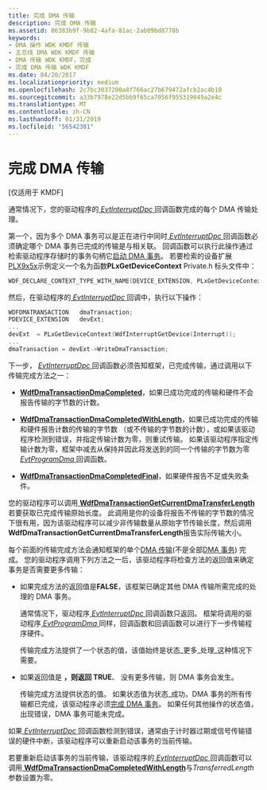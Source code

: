 ```yaml
---
title: 完成 DMA 传输
description: 完成 DMA 传输
ms.assetid: 86383b9f-9b82-4afa-81ac-2ab09bd8778b
keywords:
- DMA 操作 WDK KMDF 传输
- 主总线 DMA WDK KMDF 传输
- DMA 传输 WDK KMDF，完成
- 完成 DMA 传输 WDK KMDF
ms.date: 04/20/2017
ms.localizationpriority: medium
ms.openlocfilehash: 2c7bc3037200a8f766ac27b679472afcb2ac4b10
ms.sourcegitcommit: a33b7978e22d5bb9f65ca7056f955319049a2e4c
ms.translationtype: MT
ms.contentlocale: zh-CN
ms.lasthandoff: 01/31/2019
ms.locfileid: "56542301"
---
```

# <a name="completing-a-dma-transfer"></a>完成 DMA 传输


\[仅适用于 KMDF\]




通常情况下，您的驱动程序的[ *EvtInterruptDpc* ](https://msdn.microsoft.com/library/windows/hardware/ff541721)回调函数完成的每个 DMA 传输处理。

第一个，因为多个 DMA 事务可以是正在进行中同时[ *EvtInterruptDpc* ](https://msdn.microsoft.com/library/windows/hardware/ff541721)回调函数必须确定哪个 DMA 事务已完成的传输是与相关联。 回调函数可以执行此操作通过检索驱动程序存储时的事务句柄它[启动 DMA 事务](starting-a-dma-transaction.md)。 若要检索的设备扩展[PLX9x5x](https://go.microsoft.com/fwlink/p/?linkid=256157)示例定义一个名为函数**PLxGetDeviceContext** Private.h 标头文件中：

```cpp
WDF_DECLARE_CONTEXT_TYPE_WITH_NAME(DEVICE_EXTENSION, PLxGetDeviceContext)
```

然后，在驱动程序的[ *EvtInterruptDpc* ](https://msdn.microsoft.com/library/windows/hardware/ff541721)回调中，执行以下操作：

```cpp
WDFDMATRANSACTION   dmaTransaction;
PDEVICE_EXTENSION   devExt;
...
devExt  = PLxGetDeviceContext(WdfInterruptGetDevice(Interrupt));
...
dmaTransaction = devExt->WriteDmaTransaction;
```

下一步， [ *EvtInterruptDpc* ](https://msdn.microsoft.com/library/windows/hardware/ff541721)回调函数必须告知框架，已完成传输，通过调用以下传输完成方法之一：

-   [**WdfDmaTransactionDmaCompleted**](https://msdn.microsoft.com/library/windows/hardware/ff547039)，如果已成功完成的传输和硬件不会报告传输的字节数的计数。

-   [**WdfDmaTransactionDmaCompletedWithLength**](https://msdn.microsoft.com/library/windows/hardware/ff547052)，如果已成功完成的传输和硬件报告计数的传输的字节数 （或不传输的字节数的计数），或如果该驱动程序检测到错误，并指定传输计数为零，则重试传输。 如果该驱动程序指定传输计数为零，框架中减去从保持并因此将发送到的同一个传输的字节数为零[ *EvtProgramDma* ](https://msdn.microsoft.com/library/windows/hardware/ff541816)回调函数。

-   [**WdfDmaTransactionDmaCompletedFinal**](https://msdn.microsoft.com/library/windows/hardware/ff547049)，如果硬件报告不足或失败条件。

您的驱动程序可以调用[ **WdfDmaTransactionGetCurrentDmaTransferLength** ](https://msdn.microsoft.com/library/windows/hardware/ff547081)若要获取已完成传输原始长度。 此调用是你的设备将报告不传输的字节数的情况下很有用，因为该驱动程序可以减少非传输数量从原始字节传输长度，然后调用**WdfDmaTransactionGetCurrentDmaTransferLength**报告实际传输大小。

每个前面的传输完成方法会通知框架的单个[DMA 传输](dma-transactions-and-dma-transfers.md)(不是全部[DMA 事务](dma-transactions-and-dma-transfers.md)) 完成。 您的驱动程序调用下列方法之一后，该驱动程序将检查方法的返回值来确定事务是否需要更多传输：

-   如果完成方法的返回值是**FALSE**，该框架已确定其他 DMA 传输所需完成的处理的 DMA 事务。

    通常情况下，驱动程序[ *EvtInterruptDpc* ](https://msdn.microsoft.com/library/windows/hardware/ff541721)回调函数只返回。 框架将调用的驱动程序[ *EvtProgramDma* ](https://msdn.microsoft.com/library/windows/hardware/ff541816)同样，回调函数和回调函数可以进行下一步传输程序硬件。

    传输完成方法提供了一个状态的值，该值始终是状态\_更多\_处理\_这种情况下需要。

-   如果返回值是 **，则返回 TRUE**、 没有更多传输，则 DMA 事务会发生。

    传输完成方法提供状态的值。 如果状态值为状态\_成功，DMA 事务的所有传输都已完成，该驱动程序必须[完成 DMA 事务](completing-a-dma-transaction.md)。 如果任何其他操作的状态值，出现错误，DMA 事务可能未完成。

如果[ *EvtInterruptDpc* ](https://msdn.microsoft.com/library/windows/hardware/ff541721)回调函数检测到错误，通常由于计时器过期或信号传输错误的硬件中断，该驱动程序可以重新启动该事务的当前传输。

若要重新启动该事务的当前传输，该驱动程序的[ *EvtInterruptDpc* ](https://msdn.microsoft.com/library/windows/hardware/ff541721)回调函数可以调用[ **WdfDmaTransactionDmaCompletedWithLength**](https://msdn.microsoft.com/library/windows/hardware/ff547052)与*TransferredLength*参数设置为零。

 

 





